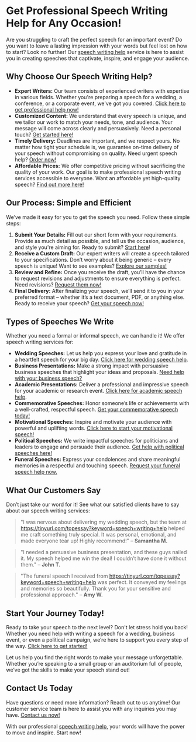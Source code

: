 # Get Professional Speech Writing Help for Any Occasion!

Are you struggling to craft the perfect speech for an important event? Do you want to leave a lasting impression with your words but feel lost on how to start? Look no further! Our [speech writing help](https://tinyurl.com/topessay?keyword=speech+writing+help) service is here to assist you in creating speeches that captivate, inspire, and engage your audience.

## Why Choose Our Speech Writing Help?

- **Expert Writers:** Our team consists of experienced writers with expertise in various fields. Whether you're preparing a speech for a wedding, a conference, or a corporate event, we've got you covered. [Click here to get professional help now!](https://tinyurl.com/topessay?keyword=speech+writing+help)
- **Customized Content:** We understand that every speech is unique, and we tailor our work to match your needs, tone, and audience. Your message will come across clearly and persuasively. Need a personal touch? [Get started here!](https://tinyurl.com/topessay?keyword=speech+writing+help)
- **Timely Delivery:** Deadlines are important, and we respect yours. No matter how tight your schedule is, we guarantee on-time delivery of your speech without compromising on quality. Need urgent speech help? [Order now!](https://tinyurl.com/topessay?keyword=speech+writing+help)
- **Affordable Prices:** We offer competitive pricing without sacrificing the quality of your work. Our goal is to make professional speech writing services accessible to everyone. Want an affordable yet high-quality speech? [Find out more here!](https://tinyurl.com/topessay?keyword=speech+writing+help)

## Our Process: Simple and Efficient

We’ve made it easy for you to get the speech you need. Follow these simple steps:

1. **Submit Your Details:** Fill out our short form with your requirements. Provide as much detail as possible, and tell us the occasion, audience, and style you're aiming for. Ready to submit? [Start here](https://tinyurl.com/topessay?keyword=speech+writing+help)!
2. **Receive a Custom Draft:** Our expert writers will create a speech tailored to your specifications. Don’t worry about it being generic – every speech is unique! Want to see examples? [Explore our samples!](https://tinyurl.com/topessay?keyword=speech+writing+help)
3. **Review and Refine:** Once you receive the draft, you’ll have the chance to request revisions and adjustments to ensure everything is perfect. Need revisions? [Request them now!](https://tinyurl.com/topessay?keyword=speech+writing+help)
4. **Final Delivery:** After finalizing your speech, we’ll send it to you in your preferred format – whether it’s a text document, PDF, or anything else. Ready to receive your speech? [Get your speech now!](https://tinyurl.com/topessay?keyword=speech+writing+help)

## Types of Speeches We Write

Whether you need a formal or informal speech, we can handle it! We offer speech writing services for:

- **Wedding Speeches:** Let us help you express your love and gratitude in a heartfelt speech for your big day. [Click here for wedding speech help](https://tinyurl.com/topessay?keyword=speech+writing+help).
- **Business Presentations:** Make a strong impact with persuasive business speeches that highlight your ideas and proposals. [Need help with your business speech?](https://tinyurl.com/topessay?keyword=speech+writing+help)
- **Academic Presentations:** Deliver a professional and impressive speech for your academic or research event. [Click here for academic speech help](https://tinyurl.com/topessay?keyword=speech+writing+help).
- **Commemorative Speeches:** Honor someone’s life or achievements with a well-crafted, respectful speech. [Get your commemorative speech today!](https://tinyurl.com/topessay?keyword=speech+writing+help)
- **Motivational Speeches:** Inspire and motivate your audience with powerful and uplifting words. [Click here to start your motivational speech!](https://tinyurl.com/topessay?keyword=speech+writing+help)
- **Political Speeches:** We write impactful speeches for politicians and leaders to engage and persuade their audience. [Get help with political speeches here!](https://tinyurl.com/topessay?keyword=speech+writing+help)
- **Funeral Speeches:** Express your condolences and share meaningful memories in a respectful and touching speech. [Request your funeral speech help now.](https://tinyurl.com/topessay?keyword=speech+writing+help)

## What Our Customers Say

Don’t just take our word for it! See what our satisfied clients have to say about our speech writing services:

> "I was nervous about delivering my wedding speech, but the team at https://tinyurl.com/topessay?keyword=speech+writing+help helped me craft something truly special. It was personal, emotional, and made everyone tear up! Highly recommend!" – **Samantha M.**

> "I needed a persuasive business presentation, and these guys nailed it. My speech helped me win the deal! I couldn’t have done it without them." – **John T.**

> "The funeral speech I received from https://tinyurl.com/topessay?keyword=speech+writing+help was perfect. It conveyed my feelings and memories so beautifully. Thank you for your sensitive and professional approach." – **Amy W.**

## Start Your Journey Today!

Ready to take your speech to the next level? Don't let stress hold you back! Whether you need help with writing a speech for a wedding, business event, or even a political campaign, we’re here to support you every step of the way. [Click here to get started!](https://tinyurl.com/topessay?keyword=speech+writing+help)

Let us help you find the right words to make your message unforgettable. Whether you’re speaking to a small group or an auditorium full of people, we’ve got the skills to make your speech stand out!

## Contact Us Today

Have questions or need more information? Reach out to us anytime! Our customer service team is here to assist you with any inquiries you may have. [Contact us now!](https://tinyurl.com/topessay?keyword=speech+writing+help)

With our professional [speech writing help](https://tinyurl.com/topessay?keyword=speech+writing+help), your words will have the power to move and inspire. Start now!
